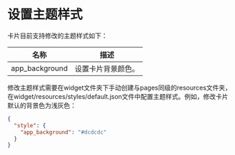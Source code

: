 # 设置主题样式


卡片目前支持修改的主题样式如下：

|      名称          |             描述                 |
| ------------------  |  -----------------------------  |
|   app_background    |        设置卡片背景颜色。        |


修改主题样式需要在widget文件夹下手动创建与pages同级的resources文件夹，在widget/resources/styles/default.json文件中配置主题样式。例如，修改卡片默认的背景色为浅灰色：

```json
{
  "style": {
    "app_background": "#dcdcdc"
  }
}
```